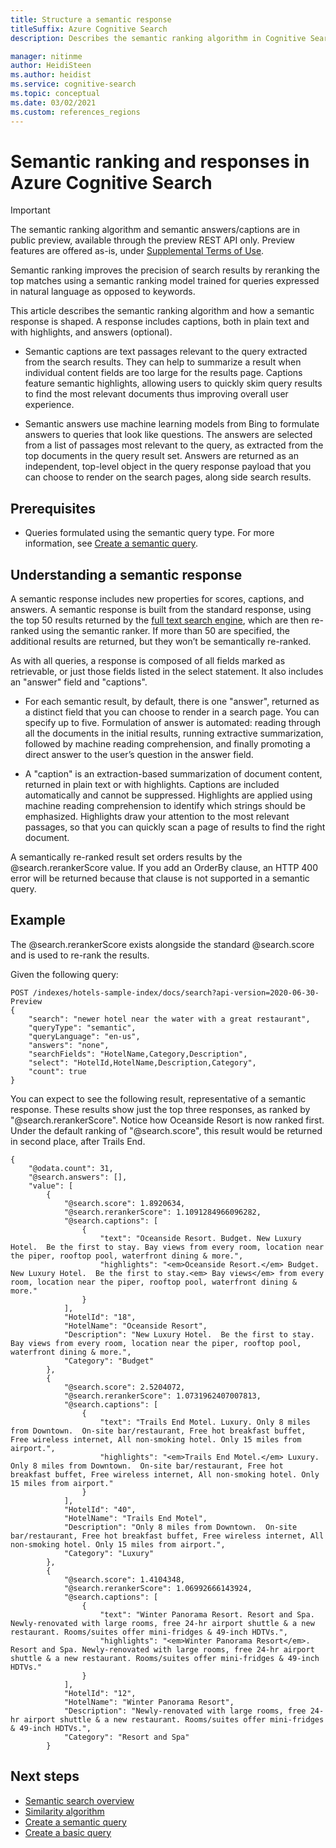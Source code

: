 ```yaml
---
title: Structure a semantic response
titleSuffix: Azure Cognitive Search
description: Describes the semantic ranking algorithm in Cognitive Search and how to structure 'semantic answers' and 'semantic captions' from a result set.

manager: nitinme
author: HeidiSteen
ms.author: heidist
ms.service: cognitive-search
ms.topic: conceptual
ms.date: 03/02/2021
ms.custom: references_regions
---
```


# Semantic ranking and responses in Azure Cognitive Search

> [!IMPORTANT]
> The semantic ranking algorithm and semantic answers/captions are in public preview, available through the preview REST API only. Preview features are offered as-is, under [Supplemental Terms of Use](https://azure.microsoft.com/support/legal/preview-supplemental-terms/).

Semantic ranking improves the precision of search results by reranking the top matches using a semantic ranking model trained for queries expressed in natural language as opposed to keywords.

This article describes the semantic ranking algorithm and how a semantic response is shaped. A response includes captions, both in plain text and with highlights, and answers (optional).

+ Semantic captions are text passages relevant to the query extracted from the search results. They can help to summarize a result when individual content fields are too large for the results page. Captions feature semantic highlights, allowing users to quickly skim query results to find the most relevant documents thus improving overall user experience.

+ Semantic answers use machine learning models from Bing to formulate answers to queries that look like questions. The answers are selected from a list of passages most relevant to the query, as extracted from the top documents in the query result set. Answers are returned as an independent, top-level object in the query response payload that you can choose to render on the search pages, along side search results.

## Prerequisites

+ Queries formulated using the semantic query type. For more information, see [Create a semantic query](semantic-how-to-query-request.md).

## Understanding a semantic response

A semantic response includes new properties for scores, captions, and answers. A semantic response is built from the standard response, using the top 50 results returned by the [full text search engine](search-lucene-query-architecture.md), which are then re-ranked using the semantic ranker. If more than 50 are specified, the additional results are returned, but they won’t be semantically re-ranked.

As with all queries, a response is composed of all fields marked as retrievable, or just those fields listed in the select statement. It also includes an "answer" field and "captions".

+ For each semantic result, by default, there is one "answer", returned as a distinct field that you can choose to render in a search page. You can specify up to five. Formulation of answer is automated: reading through all the documents in the initial results, running extractive summarization, followed by machine reading comprehension, and finally promoting a direct answer to the user’s question in the answer field.

+ A "caption" is an extraction-based summarization of document content, returned in plain text or with highlights. Captions are included automatically and cannot be suppressed. Highlights are applied using machine reading comprehension to identify which strings should be emphasized. Highlights draw your attention to the most relevant passages, so that you can quickly scan a page of results to find the right document.

A semantically re-ranked result set orders results by the @search.rerankerScore value. If you add an OrderBy clause, an HTTP 400 error will be returned because that clause is not supported in a semantic query.

## Example

The @search.rerankerScore exists alongside the standard @search.score and is used to re-rank the results.

Given the following query:

```http
POST /indexes/hotels-sample-index/docs/search?api-version=2020-06-30-Preview
{
    "search": "newer hotel near the water with a great restaurant",
    "queryType": "semantic",
    "queryLanguage": "en-us",
    "answers": "none",
    "searchFields": "HotelName,Category,Description",
    "select": "HotelId,HotelName,Description,Category",
    "count": true
}
```

You can expect to see the following result, representative of a semantic response. These results show just the top three responses, as ranked by "@search.rerankerScore". Notice how Oceanside Resort is now ranked first. Under the default ranking of "@search.score", this result would be returned in second place, after Trails End.

```http
{
    "@odata.count": 31,
    "@search.answers": [],
    "value": [
        {
            "@search.score": 1.8920634,
            "@search.rerankerScore": 1.1091284966096282,
            "@search.captions": [
                {
                    "text": "Oceanside Resort. Budget. New Luxury Hotel.  Be the first to stay. Bay views from every room, location near the piper, rooftop pool, waterfront dining & more.",
                    "highlights": "<em>Oceanside Resort.</em> Budget. New Luxury Hotel.  Be the first to stay.<em> Bay views</em> from every room, location near the piper, rooftop pool, waterfront dining & more."
                }
            ],
            "HotelId": "18",
            "HotelName": "Oceanside Resort",
            "Description": "New Luxury Hotel.  Be the first to stay. Bay views from every room, location near the piper, rooftop pool, waterfront dining & more.",
            "Category": "Budget"
        },
        {
            "@search.score": 2.5204072,
            "@search.rerankerScore": 1.0731962407007813,
            "@search.captions": [
                {
                    "text": "Trails End Motel. Luxury. Only 8 miles from Downtown.  On-site bar/restaurant, Free hot breakfast buffet, Free wireless internet, All non-smoking hotel. Only 15 miles from airport.",
                    "highlights": "<em>Trails End Motel.</em> Luxury. Only 8 miles from Downtown.  On-site bar/restaurant, Free hot breakfast buffet, Free wireless internet, All non-smoking hotel. Only 15 miles from airport."
                }
            ],
            "HotelId": "40",
            "HotelName": "Trails End Motel",
            "Description": "Only 8 miles from Downtown.  On-site bar/restaurant, Free hot breakfast buffet, Free wireless internet, All non-smoking hotel. Only 15 miles from airport.",
            "Category": "Luxury"
        },
        {
            "@search.score": 1.4104348,
            "@search.rerankerScore": 1.06992666143924,
            "@search.captions": [
                {
                    "text": "Winter Panorama Resort. Resort and Spa. Newly-renovated with large rooms, free 24-hr airport shuttle & a new restaurant. Rooms/suites offer mini-fridges & 49-inch HDTVs.",
                    "highlights": "<em>Winter Panorama Resort</em>. Resort and Spa. Newly-renovated with large rooms, free 24-hr airport shuttle & a new restaurant. Rooms/suites offer mini-fridges & 49-inch HDTVs."
                }
            ],
            "HotelId": "12",
            "HotelName": "Winter Panorama Resort",
            "Description": "Newly-renovated with large rooms, free 24-hr airport shuttle & a new restaurant. Rooms/suites offer mini-fridges & 49-inch HDTVs.",
            "Category": "Resort and Spa"
        }
```

## Next steps

+ [Semantic search overview](semantic-search-overview.md)
+ [Similarity algorithm](index-ranking-similarity.md)
+ [Create a semantic query](semantic-how-to-query-request.md)
+ [Create a basic query](search-query-create.md)
